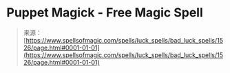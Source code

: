 <!--yml

category: 未分类

date: 2024-06-12 18:34:35

-->

# Puppet Magick - Free Magic Spell

> 来源：[https://www.spellsofmagic.com/spells/luck_spells/bad_luck_spells/1526/page.html#0001-01-01](https://www.spellsofmagic.com/spells/luck_spells/bad_luck_spells/1526/page.html#0001-01-01)
